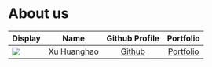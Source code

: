 # About us

Display |    Name     |           Github Profile            | Portfolio 
--------|:-----------:|:-----------------------------------:|:---------:
![](https://via.placeholder.com/100.png?text=Photo) | Xu Huanghao | [Github](https://github.com/xuhh03) | [Portfolio](docs/team/huanghao.md)

